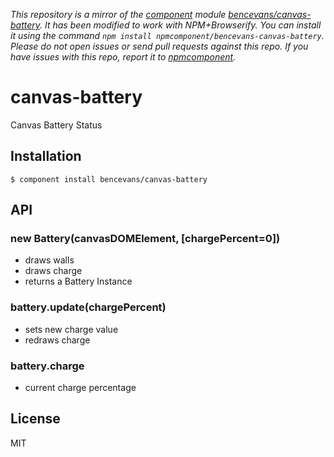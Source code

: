*This repository is a mirror of the [component](http://component.io) module [bencevans/canvas-battery](http://github.com/bencevans/canvas-battery). It has been modified to work with NPM+Browserify. You can install it using the command `npm install npmcomponent/bencevans-canvas-battery`. Please do not open issues or send pull requests against this repo. If you have issues with this repo, report it to [npmcomponent](https://github.com/airportyh/npmcomponent).*
# canvas-battery

  Canvas Battery Status

## Installation

    $ component install bencevans/canvas-battery

## API

### new Battery(canvasDOMElement, [chargePercent=0])

  * draws walls
  * draws charge
  * returns a Battery Instance

### battery.update(chargePercent)

  * sets new charge value
  * redraws charge

### battery.charge

  * current charge percentage

## License

  MIT

